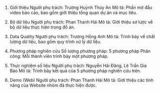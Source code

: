 1. Giới thiệu
Người phụ trách: Trương Huỳnh Thúy An
Mô tả: Phần mở đầu video báo cáo, bao gồm giới thiệu tổng quan dự án và mục tiêu.

2. Bộ dữ liệu
Người phụ trách: Phan Thanh Hải
Mô tả: Giới thiệu sơ lược về bộ dữ liệu thực hiện trong đồ án.

3. Data Quality
Người phụ trách: Trương Hồng Anh
Mô tả: Trình bày về chất lượng dữ liệu, bao gồm quy trình xử lý dữ liệu.

4. Phương pháp nghiên cứu
Số lượng phương pháp: 5 phương pháp
Phân công: Mỗi thành viên trình bày một phương pháp.

5. Thực nghiệm số liệu
Người phụ trách: Nguyễn Hải Đăng, Lê Trần Gia Bảo
Mô tả: Trình bày kết quả của 5 phương pháp nghiên cứu trên.

6. Demo (Web)
Người phụ trách: Phan Thanh Hải
Mô tả: Giới thiệu các tính năng của Website nhóm đã thực hiện được.